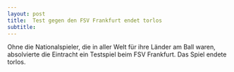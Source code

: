 ```yaml
---
layout: post
title:  Test gegen den FSV Frankfurt endet torlos
subtitle:  
---
```


Ohne die Nationalspieler, die in aller Welt für ihre Länder am Ball waren, absolvierte die Eintracht ein Testspiel beim FSV Frankfurt. Das Spiel endete torlos.


